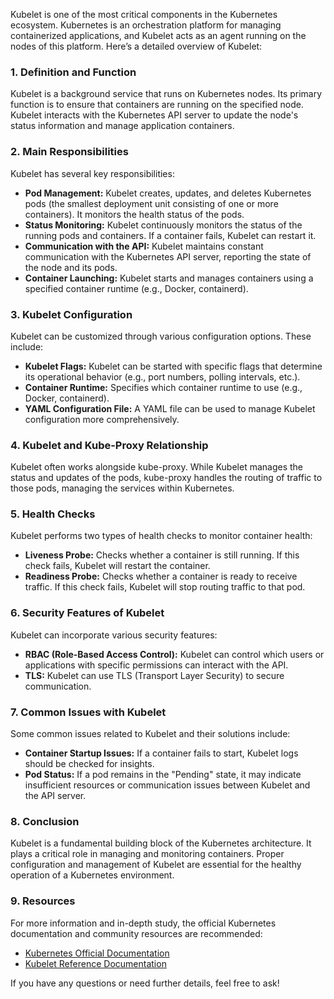 Kubelet is one of the most critical components in the Kubernetes ecosystem. Kubernetes is an orchestration platform for managing containerized applications, and Kubelet acts as an agent running on the nodes of this platform. Here’s a detailed overview of Kubelet:

### 1. **Definition and Function**
Kubelet is a background service that runs on Kubernetes nodes. Its primary function is to ensure that containers are running on the specified node. Kubelet interacts with the Kubernetes API server to update the node's status information and manage application containers.

### 2. **Main Responsibilities**
Kubelet has several key responsibilities:

- **Pod Management:** Kubelet creates, updates, and deletes Kubernetes pods (the smallest deployment unit consisting of one or more containers). It monitors the health status of the pods.
- **Status Monitoring:** Kubelet continuously monitors the status of the running pods and containers. If a container fails, Kubelet can restart it.
- **Communication with the API:** Kubelet maintains constant communication with the Kubernetes API server, reporting the state of the node and its pods.
- **Container Launching:** Kubelet starts and manages containers using a specified container runtime (e.g., Docker, containerd).

### 3. **Kubelet Configuration**
Kubelet can be customized through various configuration options. These include:

- **Kubelet Flags:** Kubelet can be started with specific flags that determine its operational behavior (e.g., port numbers, polling intervals, etc.).
- **Container Runtime:** Specifies which container runtime to use (e.g., Docker, containerd).
- **YAML Configuration File:** A YAML file can be used to manage Kubelet configuration more comprehensively.

### 4. **Kubelet and Kube-Proxy Relationship**
Kubelet often works alongside kube-proxy. While Kubelet manages the status and updates of the pods, kube-proxy handles the routing of traffic to those pods, managing the services within Kubernetes.

### 5. **Health Checks**
Kubelet performs two types of health checks to monitor container health:

- **Liveness Probe:** Checks whether a container is still running. If this check fails, Kubelet will restart the container.
- **Readiness Probe:** Checks whether a container is ready to receive traffic. If this check fails, Kubelet will stop routing traffic to that pod.

### 6. **Security Features of Kubelet**
Kubelet can incorporate various security features:

- **RBAC (Role-Based Access Control):** Kubelet can control which users or applications with specific permissions can interact with the API.
- **TLS:** Kubelet can use TLS (Transport Layer Security) to secure communication.

### 7. **Common Issues with Kubelet**
Some common issues related to Kubelet and their solutions include:

- **Container Startup Issues:** If a container fails to start, Kubelet logs should be checked for insights.
- **Pod Status:** If a pod remains in the "Pending" state, it may indicate insufficient resources or communication issues between Kubelet and the API server.

### 8. **Conclusion**
Kubelet is a fundamental building block of the Kubernetes architecture. It plays a critical role in managing and monitoring containers. Proper configuration and management of Kubelet are essential for the healthy operation of a Kubernetes environment.

### 9. **Resources**
For more information and in-depth study, the official Kubernetes documentation and community resources are recommended:

- [Kubernetes Official Documentation](https://kubernetes.io/docs/home/)
- [Kubelet Reference Documentation](https://kubernetes.io/docs/reference/command-line-tools-reference/kubelet/)

If you have any questions or need further details, feel free to ask!